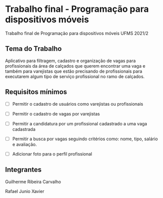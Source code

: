 # Trabalho final - Programação para dispositivos móveis
Trabalho final de Programação para dispositivos móveis UFMS 2021/2

## Tema do Trabalho
Aplicativo para filtragem, cadastro e organização de vagas para profissionais da área de calçados que querem encontrar uma vaga e também para varejistas que estão precisando de profissionais para executarem algum tipo de serviço profissional no ramo de calçados.

## Requisitos mínimos
- [ ] Permitir o cadastro de usuários como varejistas ou profissionais
- [ ] Permitir o cadastro de vagas por varejistas
- [ ] Permitir a candidatura por um profissional cadastrado a uma vaga cadastrada
- [ ] Permitir a busca por vagas seguindo critérios como: nome, tipo, salário e avaliação.
- [ ] Adicionar foto para o perfil profissional


## Integrantes
Guilherme Ribeira Carvalho 

Rafael Junio Xavier
